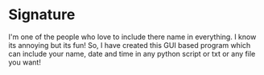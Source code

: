 # Signature
I'm one of the people who love to include there name in everything. I know its annoying but its fun! So, I have created this GUI based program which can include your name, date and time in any python script or txt or any file you want!
